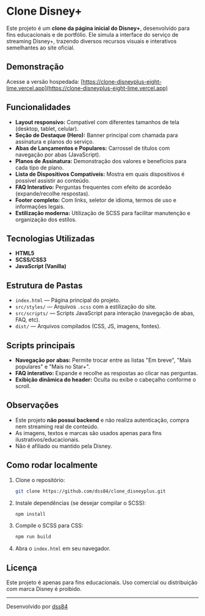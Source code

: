 # Clone Disney+

Este projeto é um **clone da página inicial do Disney+**, desenvolvido para fins educacionais e de portfólio. Ele simula a interface do serviço de streaming Disney+, trazendo diversos recursos visuais e interativos semelhantes ao site oficial.

## Demonstração

Acesse a versão hospedada: [https://clone-disneyplus-eight-lime.vercel.app](https://clone-disneyplus-eight-lime.vercel.app)

## Funcionalidades

- **Layout responsivo:** Compatível com diferentes tamanhos de tela (desktop, tablet, celular).
- **Seção de Destaque (Hero):** Banner principal com chamada para assinatura e planos do serviço.
- **Abas de Lançamentos e Populares:** Carrossel de títulos com navegação por abas (JavaScript).
- **Planos de Assinatura:** Demonstração dos valores e benefícios para cada tipo de plano.
- **Lista de Dispositivos Compatíveis:** Mostra em quais dispositivos é possível assistir ao conteúdo.
- **FAQ Interativo:** Perguntas frequentes com efeito de acordeão (expande/recolhe respostas).
- **Footer completo:** Com links, seletor de idioma, termos de uso e informações legais.
- **Estilização moderna:** Utilização de SCSS para facilitar manutenção e organização dos estilos.

## Tecnologias Utilizadas

- **HTML5**
- **SCSS/CSS3**
- **JavaScript (Vanilla)**

## Estrutura de Pastas

- `index.html` — Página principal do projeto.
- `src/styles/` — Arquivos `.scss` com a estilização do site.
- `src/scripts/` — Scripts JavaScript para interação (navegação de abas, FAQ, etc).
- `dist/` — Arquivos compilados (CSS, JS, imagens, fontes).

## Scripts principais

- **Navegação por abas:** Permite trocar entre as listas "Em breve", "Mais populares" e "Mais no Star+".
- **FAQ interativo:** Expande e recolhe as respostas ao clicar nas perguntas.
- **Exibição dinâmica do header:** Oculta ou exibe o cabeçalho conforme o scroll.

## Observações

- Este projeto **não possui backend** e não realiza autenticação, compra nem streaming real de conteúdo.
- As imagens, textos e marcas são usados apenas para fins ilustrativos/educacionais.
- Não é afiliado ou mantido pela Disney.

## Como rodar localmente

1. Clone o repositório:
   ```bash
   git clone https://github.com/dss84/clone_disneyplus.git
   ```
2. Instale dependências (se desejar compilar o SCSS):
   ```bash
   npm install
   ```
3. Compile o SCSS para CSS:
   ```bash
   npm run build
   ```
4. Abra o `index.html` em seu navegador.

## Licença

Este projeto é apenas para fins educacionais. Uso comercial ou distribuição com marca Disney é proibido.

---

Desenvolvido por [dss84](https://github.com/dss84)
